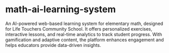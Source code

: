 # math-ai-learning-system
An AI-powered web-based learning system for elementary math, designed for Life Touchers Community School. It offers personalized exercises, interactive lessons, and real-time analytics to track student progress. With gamification and adaptive content, the platform enhances engagement and helps educators provide data-driven insights.
